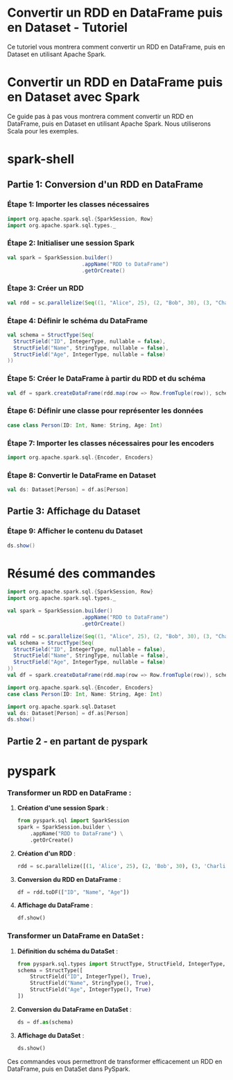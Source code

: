 # Convertir un RDD en DataFrame puis en Dataset - Tutoriel

Ce tutoriel vous montrera comment convertir un RDD en DataFrame, puis en Dataset en utilisant Apache Spark.

# Convertir un RDD en DataFrame puis en Dataset avec Spark

Ce guide pas à pas vous montrera comment convertir un RDD en DataFrame, puis en Dataset en utilisant Apache Spark. Nous utiliserons Scala pour les exemples.

spark-shell
======= 
## Partie 1: Conversion d'un RDD en DataFrame

### Étape 1: Importer les classes nécessaires
```scala
import org.apache.spark.sql.{SparkSession, Row}
import org.apache.spark.sql.types._
```

### Étape 2: Initialiser une session Spark
```scala
val spark = SparkSession.builder()
                        .appName("RDD to DataFrame")
                        .getOrCreate()
```

### Étape 3: Créer un RDD
```scala
val rdd = sc.parallelize(Seq((1, "Alice", 25), (2, "Bob", 30), (3, "Charlie", 35)))
```

### Étape 4: Définir le schéma du DataFrame
```scala
val schema = StructType(Seq(
  StructField("ID", IntegerType, nullable = false),
  StructField("Name", StringType, nullable = false),
  StructField("Age", IntegerType, nullable = false)
))
```

### Étape 5: Créer le DataFrame à partir du RDD et du schéma
```scala
val df = spark.createDataFrame(rdd.map(row => Row.fromTuple(row)), schema)
```

### Étape 6: Définir une classe pour représenter les données
```scala
case class Person(ID: Int, Name: String, Age: Int)
```

### Étape 7: Importer les classes nécessaires pour les encoders
```scala
import org.apache.spark.sql.{Encoder, Encoders}
```

### Étape 8: Convertir le DataFrame en Dataset
```scala
val ds: Dataset[Person] = df.as[Person]
```

## Partie 3: Affichage du Dataset

### Étape 9: Afficher le contenu du Dataset
```scala
ds.show()
```
# Résumé des commandes
```scala
import org.apache.spark.sql.{SparkSession, Row}
import org.apache.spark.sql.types._

val spark = SparkSession.builder()
                        .appName("RDD to DataFrame")
                        .getOrCreate()

val rdd = sc.parallelize(Seq((1, "Alice", 25), (2, "Bob", 30), (3, "Charlie", 35)))
val schema = StructType(Seq(
  StructField("ID", IntegerType, nullable = false),
  StructField("Name", StringType, nullable = false),
  StructField("Age", IntegerType, nullable = false)
))
val df = spark.createDataFrame(rdd.map(row => Row.fromTuple(row)), schema)

import org.apache.spark.sql.{Encoder, Encoders}
case class Person(ID: Int, Name: String, Age: Int)

import org.apache.spark.sql.Dataset
val ds: Dataset[Person] = df.as[Person]
ds.show()
```

## Partie 2 - en partant de pyspark

pyspark
======= 
### Transformer un RDD en DataFrame :

1. **Création d'une session Spark** :
   ```python
   from pyspark.sql import SparkSession
   spark = SparkSession.builder \
       .appName("RDD to DataFrame") \
       .getOrCreate()
   ```

2. **Création d'un RDD** :
   ```python
   rdd = sc.parallelize([(1, 'Alice', 25), (2, 'Bob', 30), (3, 'Charlie', 35)])
   ```

3. **Conversion du RDD en DataFrame** :
   ```python
   df = rdd.toDF(["ID", "Name", "Age"])
   ```

4. **Affichage du DataFrame** :
   ```python
   df.show()
   ```

### Transformer un DataFrame en DataSet :

1. **Définition du schéma du DataSet** :
   ```python
   from pyspark.sql.types import StructType, StructField, IntegerType, StringType
   schema = StructType([
       StructField("ID", IntegerType(), True),
       StructField("Name", StringType(), True),
       StructField("Age", IntegerType(), True)
   ])
   ```

2. **Conversion du DataFrame en DataSet** :
   ```python
   ds = df.as(schema)
   ```

3. **Affichage du DataSet** :
   ```python
   ds.show()
   ```
Ces commandes vous permettront de transformer efficacement un RDD en DataFrame, puis en DataSet dans PySpark.
